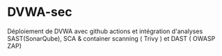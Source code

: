 # DVWA-sec
Déploiement de DVWA avec github actions et intégration d'analyses SAST(SonarQube), SCA & container scanning ( Trivy ) et DAST ( OWASP ZAP)
